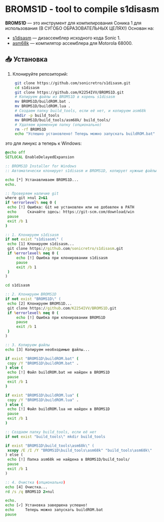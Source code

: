 # BROMS1D - tool to compile s1disasm
**BROMS1D** — это инструмент для компилирования Соника 1 для использования (В СУГОБО ОБРАЗОВАТЕЛЬНЫХ ЦЕЛЯХ!)
Основан на:
- [s1disasm](https://github.com/sonicretro/s1disasm) — дизассемблер исходного кода Sonic 1.
- [asm68k](https://github.com/GreyLimit/asm68k) — компилятор ассемблера для Motorola 68000.

## 📥 Установка
1. Клонируйте репозиторий:
   ```sh
    git clone https://github.com/sonicretro/s1disasm.git
    cd s1disasm
    git clone https://github.com/K2254IVV/BROMS1D.git
    # Копируем файлы из BROMS1D в корень s1disasm
    mv BROMS1D/buildROM.bat .
    mv BROMS1D/buildROM.lua .
    # Создаем папку build_tools, если её нет, и копируем asm68k
    mkdir -p build_tools
    mv BROMS1D/build_tools/asm68k/ build_tools/
    # Удаляем временную папку (опционально)
    rm -rf BROMS1D
    echo "Успешно установлено! Теперь можно запускать buildROM.bat"
   ```
это для линукс а теперь к Windows:
   ```bat
@echo off
SETLOCAL EnableDelayedExpansion

:: BROMS1D Installer for Windows
:: Автоматически клонирует s1disasm и BROMS1D, копирует нужные файлы

echo [*] Устанавливаем BROMS1D...
echo.

:: Проверяем наличие git
where git >nul 2>&1
if %errorlevel% neq 0 (
    echo [!] Ошибка: Git не установлен или не добавлен в PATH
    echo     Скачайте здесь: https://git-scm.com/download/win
    pause
    exit /b 1
)

:: 1. Клонируем s1disasm
if not exist "s1disasm\" (
    echo [1] Клонируем s1disasm...
    git clone https://github.com/sonicretro/s1disasm.git
    if %errorlevel% neq 0 (
        echo [!] Ошибка при клонировании s1disasm
        pause
        exit /b 1
    )
)

cd s1disasm

:: 2. Клонируем BROMS1D
if not exist "BROMS1D\" (
    echo [2] Клонируем BROMS1D...
    git clone https://github.com/K2254IVV/BROMS1D.git
    if %errorlevel% neq 0 (
        echo [!] Ошибка при клонировании BROMS1D
        pause
        exit /b 1
    )
)

:: 3. Копируем файлы
echo [3] Копируем необходимые файлы...

if exist "BROMS1D\buildROM.bat" (
    copy /Y "BROMS1D\buildROM.bat" .
) else (
    echo [!] Файл buildROM.bat не найден в BROMS1D
    pause
    exit /b 1
)

if exist "BROMS1D\buildROM.lua" (
    copy /Y "BROMS1D\buildROM.lua" .
) else (
    echo [!] Файл buildROM.lua не найден в BROMS1D
    pause
    exit /b 1
)

:: Создаем папку build_tools, если её нет
if not exist "build_tools\" mkdir build_tools

if exist "BROMS1D\build_tools\asm68k\" (
    xcopy /E /I /Y "BROMS1D\build_tools\asm68k" "build_tools\asm68k\"
) else (
    echo [!] Папка asm68k не найдена в BROMS1D/build_tools/
    pause
    exit /b 1
)

:: 4. Очистка (опционально)
echo [4] Очистка...
rd /s /q BROMS1D 2>nul

echo.
echo [✓] Установка завершена успешно!
echo     Теперь можно запускать buildROM.bat
pause
   ```
